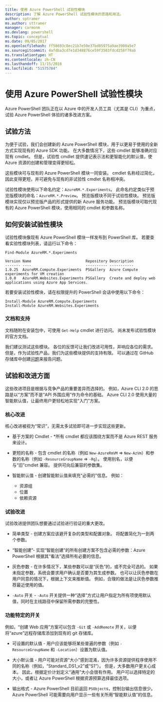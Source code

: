 ```yaml
---
title: 使用 Azure PowerShell 试验性模块
description: 了解 Azure PowerShell 试验性模块的思路和用法。
author: sptramer
ms.author: sttramer
manager: carmonm
ms.devlang: powershell
ms.topic: conceptual
ms.date: 09/05/2017
ms.openlocfilehash: ff58693c8ec21b7e50e37bd85975a9ae3980a5e7
ms.sourcegitcommit: 4afdba3cd7e1d348876ce59f3503fdcd258f79ab
ms.translationtype: HT
ms.contentlocale: zh-CN
ms.lasthandoff: 11/15/2018
ms.locfileid: "51575784"
---
```

# <a name="using-experimental-azure-powershell-modules"></a>使用 Azure PowerShell 试验性模块

Azure PowerShell 团队正在以 Azure 中的开发人员工具（尤其是 CLI）为重点，试验 Azure PowerShell 体验的诸多改进方案。

## <a name="experimentation-methodology"></a>试验方法

为便于试验，我们会创建新的 Azure PowerShell 模块，用于以更易于使用的全新方式实现现有的 Azure SDK 功能。 在大多数情况下，这些 cmdlet 能够准确对应现有 cmdlet。 但是，试验性 cmdlet 提供速记表示法和更智能化的默认值，使 Azure 资源的创建和管理变得更轻松。

这些模块可与现有的 Azure PowerShell 模块一同安装。 cmdlet 名称经过简化，因此变得更短，并可避免与现有的非试验性 cmdlet 名称相冲突。

试验性模块使用以下命名约定：`AzureRM.*.Experiments`。 此命名约定类似于预览版模块的命名：`AzureRM.*.Preview`。 预览版模块不同于试验性模块。 预览版模块实现仅以预览版产品的形式提供的新 Azure 服务功能。 预览版模块可取代现有的 Azure PowerShell 模块，使用相同的 cmdlet 和参数名称。

## <a name="how-to-install-an-experimental-module"></a>如何安装试验性模块

试验性模块像现有 Azure PowerShell 模块一样发布到 PowerShell 库。 若要查看实验性模块列表，请运行以下命令：

```azurepowershell-interactive
Find-Module AzureRM.*.Experiments
```

```output
Version Name                         Repository Description
------- ----                         ---------- -----------
1.0.25  AzureRM.Compute.Experiments  PSGallery  Azure Compute experiments for VM creation
1.0.0   AzureRM.Websites.Experiments PSGallery  Create and deploy web applications using Azure App Services.
```

若要安装试验性模块，请在权限提升的 PowerShell 会话中使用以下命令：

```azurepowershell-interactive
Install-Module AzureRM.Compute.Experiments
Install-Module AzureRM.Websites.Experiments
```

### <a name="documentation-and-support"></a>文档和支持

文档随附在安装包中，可使用 `Get-Help` cmdlet 进行访问。 尚未发布试验性模块的官方文档。

我们建议测试这些模块。 各位的反馈可让我们改进可用性，并响应各位的需求。 但是，作为试验性产品，我们为这些模块提供的支持有限。 可以通过在 GitHub 存储库中创建[问题](https://github.com/Azure/azure-powershell/issues)来报告问题。

## <a name="experiments-and-areas-of-improvement"></a>试验和改进方面

这些改进项目是根据与竞争产品的重要差异而选择的。 例如，Azure CLI 2.0 的思路是以“方案”而不是“API 外围应用”作为命令的基础。
Azure CLI 2.0 使用大量的智能默认值，让最终用户更轻松地实现“入门”方案。

### <a name="core-improvements"></a>核心改进

核心改进被视为“常识”，无需太多试验即可进一步实现这些更新。

- 基于方案的 Cmdlet - *所有 cmdlet 都应该围绕方案而不是 Azure REST 服务来设计。

- 更短的名称 - 包含 cmdlet 的名称（例如 `New-AzureRmVM` => `New-AzVm`）和参数的名称（例如 `-ResourceGroupName` => `-Rg`）。 使用别名，以便与“旧”cmdlet 兼容。 提供可向后兼容的参数集。

- 智能默认值 - 创建智能默认值来填充“必需的”信息。 例如：
  - 资源组
  - 位置
  - 依赖资源

### <a name="experimental-improvements"></a>试验改进

试验改进提供团队想要通过试验进行验证的重大更改。

- 简单类型 - 创建方案应该避开复杂的类型和配置对象。 将配置简化为一到两个参数。

- “智能创建”- 实现“智能创建”的所有创建方案不包含必需的参数：Azure PowerShell 根据其“看法”选择所有必要的信息。

- 灰色参数 - 在许多情况下，某些参数可以是“灰色”的，或不完全可选的。 如果未指定参数，系统会要求用户确认是否要为其生成参数。 也可以让灰色参数在用户同意的情况下，根据上下文来推断值。
  例如，合理的做法是让灰色参数推荐最近使用的值。

- `-Auto` 开关 - `-Auto` 开关提供一种“选择”方式让用户指定为所有项使用默认值，同时在主线路径中保留所需参数的完整性。

### <a name="feature-specific-switches"></a>功能特定的开关

例如，“创建 Web 应用”方案可以包含 `-Git` 或 `-AddRemote` 开关，以便将“azure”远程存储库添加到现有的 git 存储库。

- 可设置的默认值 - 用户应该能够将某些普遍的参数（例如 `-ResourceGroupName` 和 `-Location`）设置为默认值。

- 大小默认值 - 用户可能对资源“大小”感到混淆，因为许多资源提供程序使用不同的名称（例如，“Standard\_DS1\_v2”或“S1”）。 但是，大多数用户更关心成本。 因此，根据定价计划定义“通用”大小会很有作用。 用户可以选择特定的大小，或者让 Azure PowerShell 根据资源预算选择最佳选项。

- 输出格式 - Azure PowerShell 目前返回 `PSObject`s，控制台输出信息很少。 Azure PowerShell 可能需要向用户显示一些有关所用“智能默认值”的信息。
